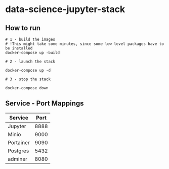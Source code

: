 # data-science-jupyter-stack

## How to run
```
# 1 - build the images
# !This might take some minutes, since some low level packages have to be installed
docker-compose up -build

# 2 - launch the stack

docker-compose up -d

# 3 - stop the stack

docker-compose down
```

## Service - Port Mappings
| Service | Port |
| ------- | ---- |
| Jupyter | 8888 |
| Minio   | 9000 |
| Portainer | 9090 |
| Postgres | 5432 |
| adminer  | 8080 |
